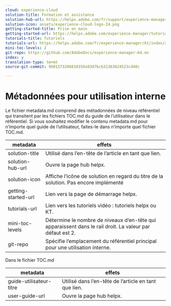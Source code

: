 ```yaml
---
cloud: experience-cloud
solution-title: Formation et assistance
solution-hub-url: https://helpx.adobe.com/fr/support/experience-manager/6-4.html
solution-icon: assets/experience-cloud-logo-24.png
getting-started-title: Prise en main
getting-started-url: https://helpx.adobe.com/experience-manager/tutorials.html
tutorials-title: Tutoriels
tutorials-url: https://helpx.adobe.com/fr/experience-manager/kt/index/aem-6-4-videos.html
mini-toc-levels: 2
git-repo: https://github.com/AdobeDocs/experience-manager-64.en
index: y
translation-type: tm+mt
source-git-commit: 9b01573286810356a93d7bc632363624523cd48c

---
```



# Métadonnées pour utilisation interne

Le fichier metadata.md comprend des métadonnées de niveau référentiel qui transitent par les fichiers TOC.md du guide de l’utilisateur dans le référentiel. Si vous souhaitez modifier le contenu metadata.md pour n’importe quel guide de l’utilisateur, faites-le dans n’importe quel fichier TOC.md.

| metadata | effets |
|--- |--- |
| solution-title | Utilisé dans l’en-tête de l’article en tant que lien. |
| solution-hub-url | Ouvre la page hub helpx. |
| solution-icon | Affiche l’icône de solution en regard du titre de la solution. Pas encore implémenté |
| getting-started-url | Lien vers la page de démarrage helpx. |
| tutorials-url | Lien vers les tutoriels vidéo : tutoriels helpx ou KT. |
| mini-toc-levels | Détermine le nombre de niveaux d’en-tête qui apparaissent dans le rail droit. La valeur par défaut est 2. |
| git-repo | Spécifie l’emplacement du référentiel principal pour une utilisation interne. |

Dans le fichier TOC.md

| metadata | effets |
|--- |--- |
| guide-utilisateur-titre | Utilisé dans l’en-tête de l’article en tant que lien. |
| user-guide-url | Ouvre la page hub helpx. |
